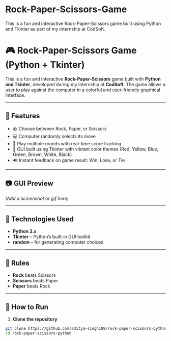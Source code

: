 # Rock-Paper-Scissors-Game
This is a fun and interactive Rock-Paper-Scissors game built using Python and Tkinter as part of my internship at CodSoft.
# 🎮 Rock-Paper-Scissors Game (Python + Tkinter)

This is a fun and interactive **Rock-Paper-Scissors** game built with **Python and Tkinter**, developed during my internship at **CodSoft**. The game allows a user to play against the computer in a colorful and user-friendly graphical interface.

---

## 🚀 Features

- 🪨 Choose between Rock, Paper, or Scissors
- 💻 Computer randomly selects its move
- 🔁 Play multiple rounds with real-time score tracking
- 🎨 GUI built using Tkinter with vibrant color themes (Red, Yellow, Blue, Green, Brown, White, Black)
- 🔊 Instant feedback on game result: Win, Lose, or Tie

---

## 📷 GUI Preview

*(Add a screenshot or gif here)*

---

## 🧰 Technologies Used

- **Python 3.x**
- **Tkinter** – Python’s built-in GUI toolkit
- **random** – for generating computer choices

---

## 📝 Rules

- **Rock** beats Scissors  
- **Scissors** beats Paper  
- **Paper** beats Rock

---

## 📂 How to Run

1. **Clone the repository**
```bash
git clone https://github.com/aditya-singh108/rock-paper-scissors-python.git
cd rock-paper-scissors-python

